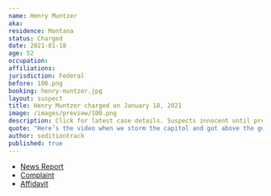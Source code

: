 ```yaml
---
name: Henry Muntzer
aka:
residence: Montana
status: Charged
date: 2021-01-18
age: 52
occupation:
affiliations:
jurisdiction: Federal
before: 100.png
booking: henry-muntzer.jpg
layout: suspect
title: Henry Muntzer charged on January 18, 2021
image: /images/preview/100.png
description: Click for latest case details. Suspects innocent until proven guilty.
quote: "Here’s the video when we storm the capitol and got above the guards."
author: seditiontrack
published: true
---
```


- [News Report](https://www.usnews.com/news/best-states/montana/articles/2021-01-21/montana-businessman-charged-in-us-capitol-breach)
- [Complaint](https://www.justice.gov/opa/page/file/1357776/download)
- [Affidavit](https://www.justice.gov/opa/page/file/1357771/download)